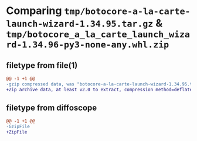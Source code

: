 # Comparing `tmp/botocore-a-la-carte-launch-wizard-1.34.95.tar.gz` & `tmp/botocore_a_la_carte_launch_wizard-1.34.96-py3-none-any.whl.zip`

## filetype from file(1)

```diff
@@ -1 +1 @@
-gzip compressed data, was "botocore-a-la-carte-launch-wizard-1.34.95.tar", last modified: Wed May  1 01:06:30 2024, max compression
+Zip archive data, at least v2.0 to extract, compression method=deflate
```

## filetype from diffoscope

```diff
@@ -1 +1 @@
-GzipFile
+ZipFile
```

